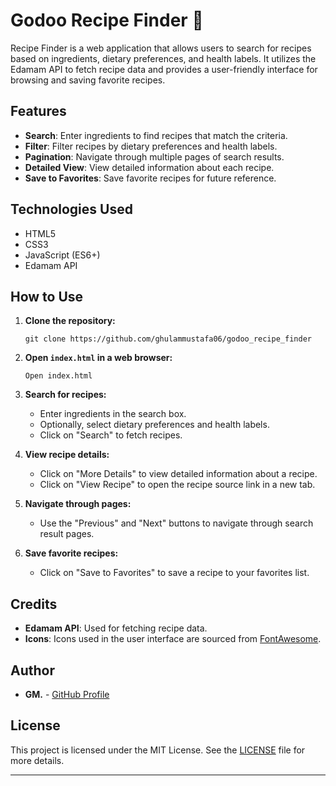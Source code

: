 # Godoo Recipe Finder 🍔

Recipe Finder is a web application that allows users to search for recipes based on ingredients, dietary preferences, and health labels. It utilizes the Edamam API to fetch recipe data and provides a user-friendly interface for browsing and saving favorite recipes.

## Features

- **Search**: Enter ingredients to find recipes that match the criteria.
- **Filter**: Filter recipes by dietary preferences and health labels.
- **Pagination**: Navigate through multiple pages of search results.
- **Detailed View**: View detailed information about each recipe.
- **Save to Favorites**: Save favorite recipes for future reference.

## Technologies Used

- HTML5
- CSS3
- JavaScript (ES6+)
- Edamam API

## How to Use

1. **Clone the repository:**
   ```
   git clone https://github.com/ghulammustafa06/godoo_recipe_finder
   ```

2. **Open `index.html` in a web browser:**
   ```
   Open index.html
   ```

3. **Search for recipes:**
   - Enter ingredients in the search box.
   - Optionally, select dietary preferences and health labels.
   - Click on "Search" to fetch recipes.

4. **View recipe details:**
   - Click on "More Details" to view detailed information about a recipe.
   - Click on "View Recipe" to open the recipe source link in a new tab.

5. **Navigate through pages:**
   - Use the "Previous" and "Next" buttons to navigate through search result pages.

6. **Save favorite recipes:**
   - Click on "Save to Favorites" to save a recipe to your favorites list.

## Credits

- **Edamam API**: Used for fetching recipe data.
- **Icons**: Icons used in the user interface are sourced from [FontAwesome](https://fontawesome.com/).

## Author

- **GM.** - [GitHub Profile](//https://github.com/ghulammustafa06)

## License

This project is licensed under the MIT License. See the [LICENSE](https://github.com/git/git-scm.com/blob/main/MIT-LICENSE.txt) file for more details.

---
